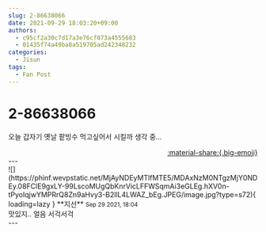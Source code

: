 ```yaml
---
slug: 2-86638066
date: 2021-09-29 18:03:20+09:00
authors:
  - c95cf2a30c7d17a3e76cf073a4555683
  - 01435f74a49ba8a519705ad242348232
categories:
  - Jisun
tags:
  - Fan Post
---
```


# 2-86638066

<div class="post-container" markdown="1">
<div class="content-container md-sidebar__scrollwrap" markdown="1">

오늘 갑자기 옛날 팥빙수 먹고싶어서 시킬까 생각 중...

</div>
</div>

<div style="text-align: right;" markdown="1">
<a href="https://weverse.io/fromis9/fanpost/2-86638066" style="text-align: right;">:material-share:{.big-emoji}</a>
</div>
---

<div class="comments-container md-sidebar__scrollwrap" markdown="1">
<div class="comment" markdown="1">
<div class='id-container' markdown="1">
![](https://phinf.wevpstatic.net/MjAyNDEyMTlfMTE5/MDAxNzM0NTgzMjY0NDEy.08FClE9gxLY-99LscoMUgQbKnrVicLFFWSqmAi3eGLEg.hXV0n-tPyoIqjwYMPRrQ8Zn9aHvy3-B2llL4LWAZ_bEg.JPEG/image.jpg?type=s72){ loading=lazy }
**<span class="artist">지선</span>** <small>Sep 29 2021, 18:04</small><br>
</div>
<div class='comment-body' markdown="1">
맛있지.. 얼음 서걱서걱
</div>
</div>
</div>
---
